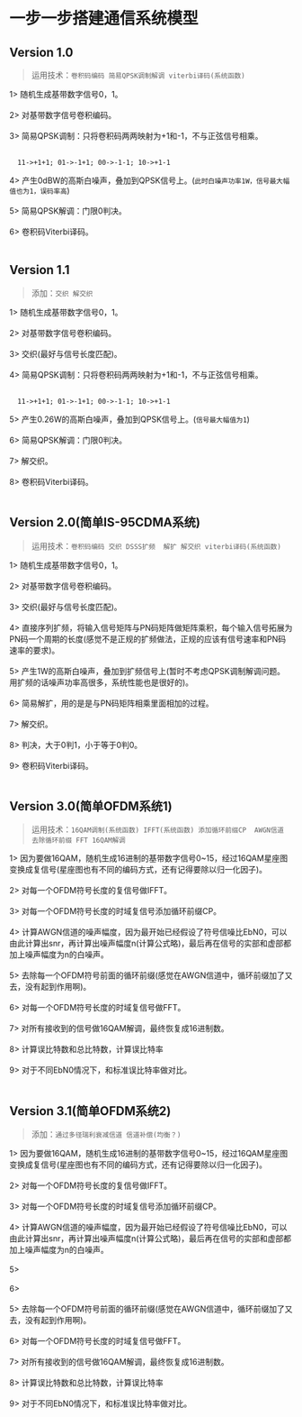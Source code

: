# 一步一步搭建通信系统模型<br>
## Version 1.0<br>
>运用技术：`卷积码编码 简易QPSK调制解调 viterbi译码(系统函数)`<br>

1> 随机生成基带数字信号0，1。<br><br>
2> 对基带数字信号卷积编码。<br><br>
3> 简易QPSK调制：只将卷积码两两映射为+1和-1，不与正弦信号相乘。<br><br>
```
  11->+1+1; 01->-1+1; 00->-1-1; 10->+1-1
```
 4> 产生0dBW的高斯白噪声，叠加到QPSK信号上。(`此时白噪声功率1W，信号最大幅值也为1，误码率高`)<br><br>
 5> 简易QPSK解调：门限0判决。<br><br>
 6> 卷积码Viterbi译码。<br><br>

## Version 1.1<br>
>添加：`交织 解交织`<br>

1> 随机生成基带数字信号0，1。<br><br>
2> 对基带数字信号卷积编码。<br><br>
3> 交织(最好与信号长度匹配)。<br><br>
4> 简易QPSK调制：只将卷积码两两映射为+1和-1，不与正弦信号相乘。<br><br>
```
  11->+1+1; 01->-1+1; 00->-1-1; 10->+1-1
 ```
5> 产生0.26W的高斯白噪声，叠加到QPSK信号上。(`信号最大幅值为1`)<br><br>
6> 简易QPSK解调：门限0判决。<br><br>
7> 解交织。<br><br>
8> 卷积码Viterbi译码。<br><br>

## Version 2.0(简单IS-95CDMA系统)<br>
>运用技术：`卷积码编码 交织 DSSS扩频  解扩 解交织 viterbi译码(系统函数)`<br>

1> 随机生成基带数字信号0，1。<br><br>
2> 对基带数字信号卷积编码。<br><br>
3> 交织(最好与信号长度匹配)。<br><br>
4> 直接序列扩频，将输入信号矩阵与PN码矩阵做矩阵乘积，每个输入信号拓展为PN码一个周期的长度(感觉不是正规的扩频做法，正规的应该有信号速率和PN码速率的要求)。<br><br>
5> 产生1W的高斯白噪声，叠加到扩频信号上(暂时不考虑QPSK调制解调问题。用扩频的话噪声功率高很多，系统性能也是很好的)。<br><br>
6> 简易解扩，用的是是与PN码矩阵相乘里面相加的过程。<br><br>
7> 解交织。<br><br>
8> 判决，大于0判1，小于等于0判0。<br><br>
9> 卷积码Viterbi译码。<br><br>

## Version 3.0(简单OFDM系统1)<br>
>运用技术：`16QAM调制(系统函数) IFFT(系统函数) 添加循环前缀CP  AWGN信道 去除循环前缀 FFT 16QAM解调 `<br>

1> 因为要做16QAM，随机生成16进制的基带数字信号0~15，经过16QAM星座图变换成复信号(星座图也有不同的编码方式，还有记得要除以归一化因子)。<br><br>
2> 对每一个OFDM符号长度的复信号做IFFT。<br><br>
3> 对每一个OFDM符号长度的时域复信号添加循环前缀CP。<br><br>
4> 计算AWGN信道的噪声幅度，因为最开始已经假设了符号信噪比EbN0，可以由此计算出snr，再计算出噪声幅度n(计算公式略)，最后再在信号的实部和虚部都加上噪声幅度为n的白噪声。<br><br>
5> 去除每一个OFDM符号前面的循环前缀(感觉在AWGN信道中，循环前缀加了又去，没有起到作用啊)。<br><br>
6> 对每一个OFDM符号长度的时域复信号做FFT。<br><br>
7> 对所有接收到的信号做16QAM解调，最终恢复成16进制数。<br><br>
8> 计算误比特数和总比特数，计算误比特率<br><br>
9> 对于不同EbN0情况下，和标准误比特率做对比。<br><br>

## Version 3.1(简单OFDM系统2)<br>
>添加：`通过多径瑞利衰减信道 信道补偿(均衡？)`<br>

1> 因为要做16QAM，随机生成16进制的基带数字信号0~15，经过16QAM星座图变换成复信号(星座图也有不同的编码方式，还有记得要除以归一化因子)。<br><br>
2> 对每一个OFDM符号长度的复信号做IFFT。<br><br>
3> 对每一个OFDM符号长度的时域复信号添加循环前缀CP。<br><br>
4> 计算AWGN信道的噪声幅度，因为最开始已经假设了符号信噪比EbN0，可以由此计算出snr，再计算出噪声幅度n(计算公式略)，最后再在信号的实部和虚部都加上噪声幅度为n的白噪声。<br><br>
5><br><br>
6><br><br>
5> 去除每一个OFDM符号前面的循环前缀(感觉在AWGN信道中，循环前缀加了又去，没有起到作用啊)。<br><br>
6> 对每一个OFDM符号长度的时域复信号做FFT。<br><br>
7> 对所有接收到的信号做16QAM解调，最终恢复成16进制数。<br><br>
8> 计算误比特数和总比特数，计算误比特率<br><br>
9> 对于不同EbN0情况下，和标准误比特率做对比。<br><br>
